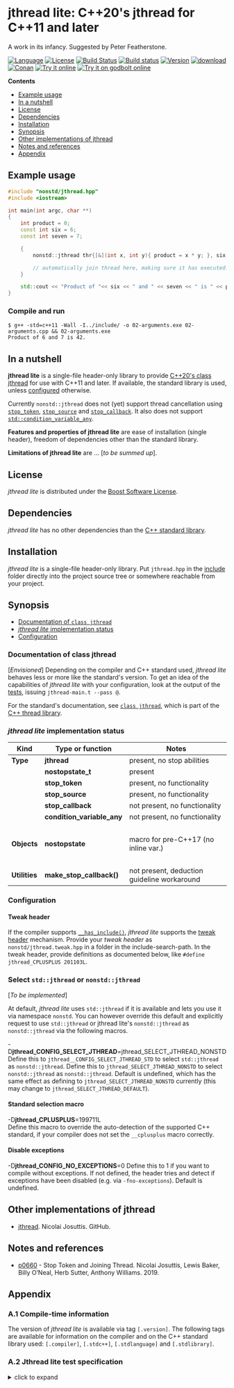 # jthread lite: C++20's jthread for C++11 and later

A work in its infancy. Suggested by Peter Featherstone.

[![Language](https://img.shields.io/badge/C%2B%2B-11/14/17/20-blue.svg)](https://en.wikipedia.org/wiki/C%2B%2B#Standardization) [![License](https://img.shields.io/badge/license-BSL-blue.svg)](https://opensource.org/licenses/BSL-1.0) [![Build Status](https://travis-ci.org/martinmoene/jthread-lite.svg?branch=master)](https://travis-ci.org/martinmoene/jthread-lite) [![Build status](https://ci.appveyor.com/api/projects/status/nrnbfhvvp39ex075?svg=true)](https://ci.appveyor.com/project/martinmoene/jthread-lite) [![Version](https://badge.fury.io/gh/martinmoene%2Fjthread-lite.svg)](https://github.com/martinmoene/jthread-lite/releases) [![download](https://img.shields.io/badge/latest-download-blue.svg)](https://raw.githubusercontent.com/martinmoene/jthread-lite/master/include/nonstd/jthread.hpp) [![Conan](https://img.shields.io/badge/on-conan-blue.svg)]() [![Try it online](https://img.shields.io/badge/on-wandbox-blue.svg)](https://wandbox.org/permlink/DiMxDuWYOiUMKsdj) [![Try it on godbolt online](https://img.shields.io/badge/on-godbolt-blue.svg)](https://godbolt.org/z/7dEz5r)

**Contents**  

- [Example usage](#example-usage)
- [In a nutshell](#in-a-nutshell)
- [License](#license)
- [Dependencies](#dependencies)
- [Installation](#installation)
- [Synopsis](#synopsis)
- [Other implementations of jthread](#other-implementations-of-jthread)
- [Notes and references](#notes-and-references)
- [Appendix](#appendix)

<!-- - [Reported to work with](#reported-to-work-with)
- [Building the tests](#building-the-tests) -->

## Example usage

```Cpp
#include "nonstd/jthread.hpp"
#include <iostream>

int main(int argc, char **)
{
    int product = 0;
    const int six = 6;
    const int seven = 7;

    {
        nonstd::jthread thr{[&](int x, int y){ product = x * y; }, six, seven };

        // automatically join thread here, making sure it has executed:
    }

    std::cout << "Product of "<< six << " and " << seven << " is " << product << ".\n";
}
```

### Compile and run

```Text
$ g++ -std=c++11 -Wall -I../include/ -o 02-arguments.exe 02-arguments.cpp && 02-arguments.exe
Product of 6 and 7 is 42.
```

## In a nutshell

**jthread lite** is a single-file header-only library to provide [C++20's class jthread](https://en.cppreference.com/w/cpp/thread/jthread) for use with C++11 and later. If available, the standard library is used, unless [configured](#configuration) otherwise.

Currently `nonstd::jthread` does not (yet) support thread cancellation using [`stop_token`](https://en.cppreference.com/w/cpp/thread/stop_token), [`stop_source`](https://en.cppreference.com/w/cpp/thread/stop_source) and [`stop_callback`](https://en.cppreference.com/w/cpp/thread/stop_callback). It also does not support [`std::condition_variable_any`](https://en.cppreference.com/w/cpp/thread/condition_variable_any).

**Features and properties of jthread lite** are ease of installation (single header), freedom of dependencies other than the standard library.

**Limitations of jthread lite** are ... \[*to be summed up*\].

## License

*jthread lite* is distributed under the [Boost Software License](https://github.com/martinmoene/jthread-lite/blob/master/LICENSE.txt).

## Dependencies

*jthread lite* has no other dependencies than the [C++ standard library](http://en.cppreference.com/w/cpp/header).

## Installation

*jthread lite* is a single-file header-only library. Put `jthread.hpp` in the [include](include) folder directly into the project source tree or somewhere reachable from your project.

## Synopsis

- [Documentation of `class jthread`](#documentation-of-class-jthread)
- [*jthread lite* implementation status](#jthread-lite-implementation-status)
- [Configuration](#configuration)

### Documentation of class jthread

\[*Envisioned*\] Depending on the compiler and C++ standard used, *jthread lite* behaves less or more like the standard's version. To get an idea of the capabilities of *jthread lite* with your configuration, look at the output of the [tests](test/jthread.t.cpp), issuing `jthread-main.t --pass @`.

For the standard's documentation, see [`class jthread`](https://en.cppreference.com/w/cpp/thread/jthread), which is part of the [C++ thread library](https://en.cppreference.com/w/cpp/thread).

### *jthread lite* implementation status

| Kind               | Type or function             | Notes |
|--------------------|------------------------------|-------|
| **Type**           | **jthread**                  | present, no stop abilities |
| &nbsp;             | **nostopstate_t**            | present |
| &nbsp;             | **stop_token**               | present, no functionality |
| &nbsp;             | **stop_source**              | present, no functionality |
| &nbsp;             | **stop_callback**            | not present, no functionality |
| &nbsp;             | **condition_variable_any**   | not present, no functionality |
| &nbsp;             | &nbsp; | &nbsp; |
| **Objects**        | **nostopstate**              | macro for pre-C++17 (no inline var.) |
| &nbsp;             | &nbsp; | &nbsp; |
| **Utilities**      | **make_stop_callback()**     | not present, deduction guideline workaround |

### Configuration

#### Tweak header

If the compiler supports [`__has_include()`](https://en.cppreference.com/w/cpp/preprocessor/include), *jthread lite* supports the [tweak header](https://vector-of-bool.github.io/2020/10/04/lib-configuration.html) mechanism. Provide your *tweak header* as `nonstd/jthread.tweak.hpp` in a folder in the include-search-path. In the tweak header, provide definitions as documented below, like `#define jthread_CPLUSPLUS 201103L`.

### Select `std::jthread` or `nonstd::jthread`

\[*To be implemented*\]

At default, *jthread lite* uses `std::jthread` if it is available and lets you use it via namespace `nonstd`. You can however override this default and explicitly request to use `std::jthread` or jthread lite's `nonstd::jthread` as `nonstd::jthread` via the following macros.

-D<b>jthread\_CONFIG\_SELECT\_JTHREAD</b>=jthread\_SELECT\_JTHREAD\_NONSTD  
Define this to `jthread__CONFIG_SELECT_JTHREAD_STD` to select `std::jthread` as `nonstd::jthread`. Define this to `jthread_SELECT_JTHREAD_NONSTD` to select `nonstd::jthread` as `nonstd::jthread`. Default is undefined, which has the same effect as defining to `jthread_SELECT_JTHREAD_NONSTD` currently (this may change to `jthread_SELECT_JTHREAD_DEFAULT`).

#### Standard selection macro

\-D<b>jthread\_CPLUSPLUS</b>=199711L  
Define this macro to override the auto-detection of the supported C++ standard, if your compiler does not set the `__cplusplus` macro correctly.

#### Disable exceptions

-D<b>jthread_CONFIG_NO_EXCEPTIONS</b>=0
Define this to 1 if you want to compile without exceptions. If not defined, the header tries and detect if exceptions have been disabled (e.g. via `-fno-exceptions`). Default is undefined.

## Other implementations of jthread

- [jthread](https://github.com/josuttis/jthread). Nicolai Josuttis. GitHub.

## Notes and references

- [p0660](http://wg21.link/p0660) - Stop Token and Joining Thread. Nicolai Josuttis, Lewis Baker, Billy O’Neal, Herb Sutter, Anthony Williams. 2019.

## Appendix

<a id="a1"></a>
### A.1 Compile-time information

The version of *jthread lite* is available via tag `[.version]`. The following tags are available for information on the compiler and on the C++ standard library used: `[.compiler]`, `[.stdc++]`, `[.stdlanguage]` and `[.stdlibrary]`.

<a id="a2"></a>
### A.2 Jthread lite test specification

<details>
<summary>click to expand</summary>
<p>

```Text
jthread: Allows to default-construct a jthread
jthread: Allows to create a thread with a callback - no parameters
jthread: Allows to create a thread with a callback - with parameters
jthread: Allows to check if a thread is joinable
jthread: Allows to join a thread
jthread: Allows to detach a thread
jthread: Allows to obtain stop_source - stop_source not-implemented
jthread: Allows to obtain stop_token - stop_token not-implemented
jthread: Allows to request a thread to stop - stop_token not-implemented
jthread: Allows to swap two threads
jthread: Allows to obtain a thread's id[.jthread][.info]
jthread: Allows to obtain a thread's native handle[.jthread][.info]
jthread: Allows to obtain the maximum number of hardware threads[.jthread][.info]
tweak header: Reads tweak header if supported [tweak]
```
